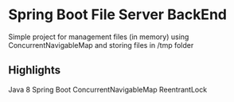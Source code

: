 # Spring Boot File Server BackEnd 

Simple project for management files (in memory) using ConcurrentNavigableMap and storing files in /tmp folder 

## Highlights
Java 8
Spring Boot
ConcurrentNavigableMap
ReentrantLock